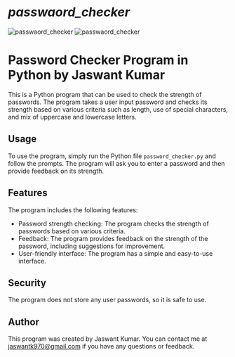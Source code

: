 # _passwaord_checker_
![_passwaord_checker_](8.png)
![_passwaord_checker_](9.png)
# Password Checker Program in Python by Jaswant Kumar

This is a Python program that can be used to check the strength of passwords. The program takes a user input password and checks its strength based on various criteria such as length, use of special characters, and mix of uppercase and lowercase letters.

## Usage

To use the program, simply run the Python file `password_checker.py` and follow the prompts. The program will ask you to enter a password and then provide feedback on its strength.

## Features

The program includes the following features:

- Password strength checking: The program checks the strength of passwords based on various criteria.
- Feedback: The program provides feedback on the strength of the password, including suggestions for improvement.
- User-friendly interface: The program has a simple and easy-to-use interface.

## Security

The program does not store any user passwords, so it is safe to use.

## Author

This program was created by Jaswant Kumar. You can contact me at jaswantk970@gmail.com if you have any questions or feedback.
